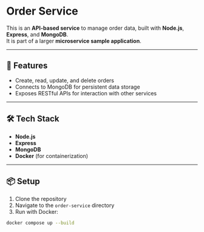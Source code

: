 # Order Service

This is an **API-based service** to manage order data, built with **Node.js**, **Express**, and **MongoDB**.  
It is part of a larger **microservice sample application**.

---

## 🚀 Features

- Create, read, update, and delete orders
- Connects to MongoDB for persistent data storage
- Exposes RESTful APIs for interaction with other services

---

## 🛠️ Tech Stack

- **Node.js**
- **Express**
- **MongoDB**
- **Docker** (for containerization)

---

## 📦 Setup

1. Clone the repository
2. Navigate to the `order-service` directory
3. Run with Docker:

```bash
docker compose up --build
